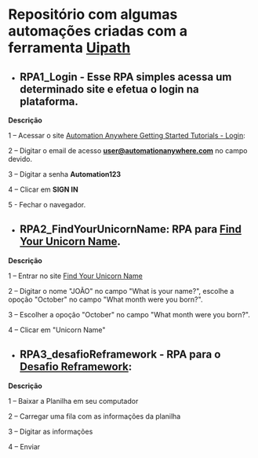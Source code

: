 # Repositório com algumas automações criadas com a ferramenta [Uipath](https://www.uipath.com/)


- ## RPA1_Login - Esse RPA simples acessa um determinado site e efetua o login na plataforma.

**Descrição** 

1 – Acessar o site [Automation Anywhere Getting Started Tutorials - Login](https://s3-us-west-2.amazonaws.com/aai-devportal-media/wp-content/uploads/2021/06/29093713/AutomationAnywhereLabs-Login.html):

2 – Digitar o email de acesso **user@automationanywhere.com** no campo devido.

3 – Digitar a senha **Automation123**

4 – Clicar em **SIGN IN**
  
5 - Fechar o navegador. 

- ## RPA2_FindYourUnicornName: RPA para [Find Your Unicorn Name](https://www.rpasamples.com/findunicornname).
**Descrição** 

1 – Entrar no site [Find Your Unicorn Name](https://www.rpasamples.com/findunicornname)

2 – Digitar o nome "JOÃO" no campo "What is your name?", escolhe a opoção "October" no campo "What month were you born?".

3 – Escolher a opoção "October" no campo "What month were you born?".

4 – Clicar em "Unicorn Name"

- ## RPA3_desafioReframework - RPA para o [Desafio Reframework](https://mestrerpa.com.br/desafio-reframework/):

**Descrição** 

1 – Baixar a Planilha em seu computador

2 – Carregar uma fila com as informações da planilha

3 – Digitar as informações

4 – Enviar
